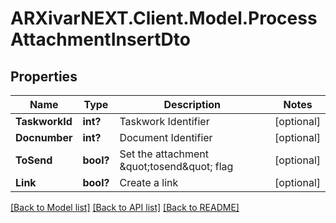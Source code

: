 # ARXivarNEXT.Client.Model.ProcessAttachmentInsertDto
## Properties

Name | Type | Description | Notes
------------ | ------------- | ------------- | -------------
**TaskworkId** | **int?** | Taskwork Identifier | [optional] 
**Docnumber** | **int?** | Document Identifier | [optional] 
**ToSend** | **bool?** | Set the attachment \&quot;tosend\&quot; flag | [optional] 
**Link** | **bool?** | Create a link | [optional] 

[[Back to Model list]](../README.md#documentation-for-models) [[Back to API list]](../README.md#documentation-for-api-endpoints) [[Back to README]](../README.md)

